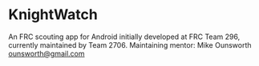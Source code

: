 # KnightWatch
An FRC scouting app for Android initially developed at FRC Team 296, currently maintained by Team 2706.
Maintaining mentor: Mike Ounsworth <ounsworth@gmail.com>
